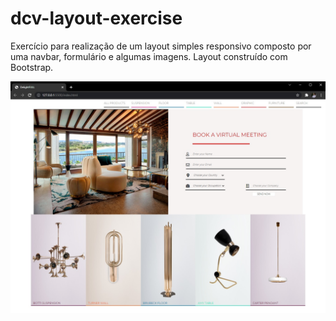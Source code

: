 # dcv-layout-exercise
Exercício para realização de um layout simples responsivo composto por uma navbar, formulário e algumas imagens. Layout construído com Bootstrap.

![plot](./exercicio_WEB_02/preview.jpg)
